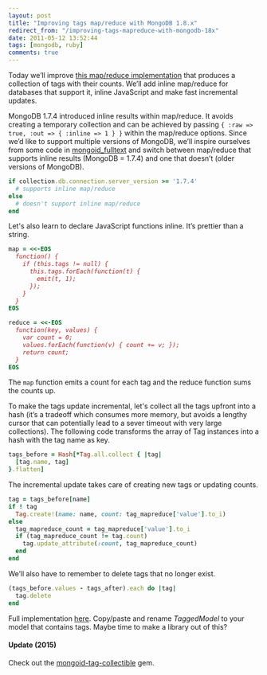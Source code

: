 ```yaml
---
layout: post
title: "Improving tags map/reduce with MongoDB 1.8.x"
redirect_from: "/improving-tags-mapreduce-with-mongodb-18x"
date: 2011-05-12 13:52:44
tags: [mongodb, ruby]
comments: true
---
```

Today we’ll improve [this map/reduce implementation](http://markembling.info/2010/11/using-map-reduce-in-a-mongodb-app) that produces a collection of tags with their counts. We’ll add inline map/reduce for databases that support it, inline JavaScript and make fast incremental updates.

MongoDB 1.7.4 introduced inline results within map/reduce. It avoids creating a temporary collection and can be achieved by passing `{ :raw => true, :out => { :inline => 1 } }` within the map/reduce options. Since we’d like to support multiple versions of MongoDB, we’ll inspire ourselves from some code in [mongoid_fulltext](https://github.com/aaw/mongoid_fulltext) and switch between map/reduce that supports inline results (MongoDB = 1.7.4) and one that doesn’t (older versions of MongoDB).

```ruby
if collection.db.connection.server_version >= '1.7.4'
  # supports inline map/reduce
else
  # doesn't support inline map/reduce
end
```

Let's also learn to declare JavaScript functions inline. It’s prettier than a string.

```ruby
map = <<-EOS
  function() {
    if (this.tags != null) {
      this.tags.forEach(function(t) {
        emit(t, 1);
      });
    }
  }
EOS

reduce = <<-EOS
  function(key, values) {
    var count = 0;
    values.forEach(function(v) { count += v; });
    return count;
  }
EOS
```

The `map` function emits a count for each tag and the reduce function sums the counts up.

To make the tags update incremental, let's collect all the tags upfront into a hash (it’s a tradeoff which consumes more memory, but avoids a lengthy cursor that can potentially lead to a sever timeout with very large collections). The following code transforms the array of Tag instances into a hash with the tag name as key.

```ruby
tags_before = Hash[*Tag.all.collect { |tag|
  [tag.name, tag]
}.flatten]
```

The incremental update takes care of creating new tags or updating counts.

```ruby
tag = tags_before[name]
if ! tag
  Tag.create!(name: name, count: tag_mapreduce['value'].to_i)
else
  tag_mapreduce_count = tag_mapreduce['value'].to_i
  if (tag_mapreduce_count != tag.count)
    tag.update_attribute(:count, tag_mapreduce_count)
  end
end
```

We’ll also have to remember to delete tags that no longer exist.

```ruby
(tags_before.values - tags_after).each do |tag|
  tag.delete
end
```

Full implementation [here](https://gist.github.com/968519). Copy/paste and rename _TaggedModel_ to your model that contains tags. Maybe time to make a library out of this?

#### Update (2015)

Check out the [mongoid-tag-collectible](https://github.com/dblock/mongoid-tag-collectible) gem.
